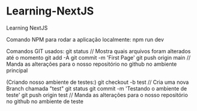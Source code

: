# Learning-NextJS
Learning NextJS

Comando NPM para rodar a aplicação localmente:
npm run dev

Comandos GIT usados:
git status // Mostra quais arquivos foram alterados até o momento
git add -A
git commit -m 'First Page'
git push origin main  // Manda as alterações para o nosso repositório no github no ambiente principal

(Criando nosso ambiente de testes:)
git checkout -b test // Cria uma nova Branch chamada "test"
git status
git commit -m 'Testando o ambiente de teste'
git push origin test // Manda as alterações para o nosso repositório no github no ambiente de teste

